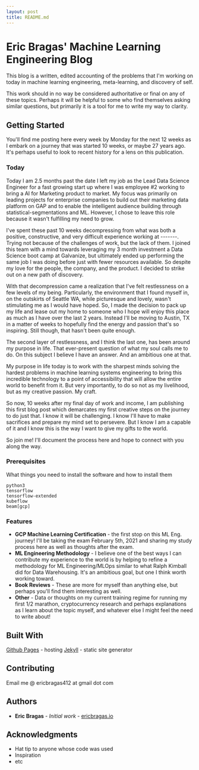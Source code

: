 ```yaml
---
layout: post
title: README.md
---
```


# Eric Bragas' Machine Learning Engineering Blog

This blog is a written, edited accounting of the problems that I'm working on today in machine learning engineering, meta-learning, and discovery of self. 

This work should in no way be considered authoritative or final on any of these topics. Perhaps it will be helpful to some who find themselves asking similar questions, but primarily it is a tool for me to write my way to clarity.

## Getting Started

You'll find me posting here every week by Monday for the next 12 weeks as I embark on a journey that was started 10 weeks, or maybe 27 years ago. It's perhaps useful to look to recent history for a lens on this publication.

### Today
Today I am 2.5 months past the date I left my job as the Lead Data Science Engineer for a fast growing start up where I was employee #2 working to bring a AI for Marketing product to market. My focus was primarily on leading projects for enterprise companies to build out their marketing data platform on GAP and to enable the intelligent audience building through statistical-segmentations and ML. However, I chose to leave this role because it wasn't fulfilling my need to grow.

I've spent these past 10 weeks decompressing from what was both a positive, constructive, and very difficult experience working at -------. Trying not because of the challenges of work, but the lack of them. I joined this team with a mind towards leveraging my 3 month investment a Data Science boot camp at Galvanize, but ultimately ended up performing the same job I was doing before just with fewer resources available. So despite my love for the people, the company, and the product. I decided to strike out on a new path of discovery.

With that decompression came a realization that I've felt restlessness on a few levels of my being. Particularly, the environment that I found myself in, on the outskirts of Seattle WA, while picturesque and lovely, wasn't stimulating me as I would have hoped. So, I made the decision to pack up my life and lease out my home to someone who I hope will enjoy this place as much as I have over the last 2 years. Instead I'll be moving to Austin, TX in a matter of weeks to hopefully find the energy and passion that's so inspiring. Still though, that hasn't been quite enough.

The second layer of restlessness, and I think the last one, has been around my purpose in life. That ever-present question of what my soul calls me to do. On this subject I believe I have an answer. And an ambitious one at that.

My purpose in life today is to work with the sharpest minds solving the hardest problems in machine learning systems engineering to bring this incredible technology to a point of accessibility that will allow the entire world to benefit from it. But very importantly, to do so not as my livelihood, but as my creative passion. My craft.

So now, 10 weeks after my final day of work and income, I am publishing this first blog post which demarcates my first creative steps on the journey to do just that. I know it will be challenging. I know I'll have to make sacrifices and prepare my mind set to persevere. But I know I am a capable of it and I know this is the way I want to give my gifts to the world.

So join me! I'll document the process here and hope to connect with you along the way.

### Prerequisites

What things you need to install the software and how to install them

```
python3
tensorflow
tensorflow-extended
kubeflow
beam[gcp]
```

### Features
* **GCP Machine Learning Certification** - the first stop on this ML Eng. journey! I'll be taking the exam February 5th, 2021 and sharing my study process here as well as thoughts after the exam.
* **ML Engineering Methodology** - I believe one of the best ways I can contribute my experience to the world is by helping to refine a methodology for ML Engineering/MLOps similar to what Ralph Kimball did for Data Warehousing. It's an ambitious goal, but one I think worth working toward.
* **Book Reviews** - These are more for myself than anything else, but perhaps you'll find them interesting as well.
* **Other** - Data or thoughts on my current training regime for running my first 1/2 marathon, cryptocurrency research and perhaps explanations as I learn about the topic myself, and whatever else I might feel the need to write about!

<!-- ### Installing

A step by step series of examples that tell you how to get a development env running

Say what the step will be

```
Give the example
```

And repeat

```
until finished
```

End with an example of getting some data out of the system or using it for a little demo -->

<!-- ## Running the tests

Explain how to run the automated tests for this system -->

<!-- ### Break down into end to end tests

Explain what these tests test and why

```
Give an example
``` -->

<!-- ### And coding style tests

Explain what these tests test and why

```
Give an example
``` -->

<!-- ## Deployment

Add additional notes about how to deploy this on a live system -->

## Built With

[Github Pages](https://pages.github.com/) - hosting
[Jekyll](https://jekyllrb.com/) - static site generator

<!-- * [Dropwizard](http://www.dropwizard.io/1.0.2/docs/) - The web framework used
* [Maven](https://maven.apache.org/) - Dependency Management
* [ROME](https://rometools.github.io/rome/) - Used to generate RSS Feeds -->

## Contributing

<!-- Please read [CONTRIBUTING.md](https://gist.github.com/PurpleBooth/b24679402957c63ec426) for details on our code of conduct, and the process for submitting pull requests to us. -->

Email me @ ericbragas412 at gmail dot com

<!-- ## Versioning

We use [SemVer](http://semver.org/) for versioning. For the versions available, see the [tags on this repository](https://github.com/your/project/tags).  -->

## Authors

* **Eric Bragas** - *Initial work* - [ericbragas.io](https://www.ericbragas.io)

<!-- See also the list of [contributors](https://github.com/your/project/contributors) who participated in this project. -->

<!-- ## License

This project is licensed under the MIT License - see the [LICENSE.md](LICENSE.md) file for details -->

## Acknowledgments

* Hat tip to anyone whose code was used
* Inspiration
* etc

